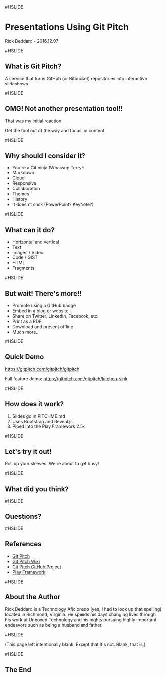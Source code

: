 #HSLIDE

# Presentations Using Git Pitch

Rick Beddard - 2016.12.07

#HSLIDE

## What is Git Pitch?

A service that turns GitHub (or Bitbucket) repositories into interactive slideshows

#HSLIDE

## OMG! Not another presentation tool!!
That was my initial reaction <!-- .element: class="fragment" -->

Get the tool out of the way and focus on content <!-- .element: class="fragment" -->

#HSLIDE

## Why should I consider it?
- You're a Git ninja (Whassup Terry!) <!-- .element: class="fragment" -->
- Markdown <!-- .element: class="fragment" -->
- Cloud <!-- .element: class="fragment" -->
- Responsive <!-- .element: class="fragment" -->
- Collaboration <!-- .element: class="fragment" -->
- Themes <!-- .element: class="fragment" -->
- History <!-- .element: class="fragment" -->
- It doesn't suck (PowerPoint? KeyNote?) <!-- .element: class="fragment" -->

#HSLIDE

## What can it do?

- Horizontal and vertical <!-- .element: class="fragment" -->
- Text <!-- .element: class="fragment" -->
- Images / Video <!-- .element: class="fragment" -->
- Code / GIST <!-- .element: class="fragment" -->
- HTML <!-- .element: class="fragment" -->
- Fragments <!-- .element: class="fragment" -->

#HSLIDE

## But wait! There's more!!

- Promote using a GitHub badge
- Embed in a blog or website
- Share on Twitter, LinkedIn, Facebook, etc.
- Print as a PDF
- Download and present offline
- Much more...

#HSLIDE

## Quick Demo
https://gitpitch.com/gitpitch/gitpitch

Full feature demo: https://gitpitch.com/gitpitch/kitchen-sink

#HSLIDE

## How does it work?

1. Slides go in PITCHME.md <!-- .element: class="fragment" -->
1. Uses Bootstrap and Reveal.js <!-- .element: class="fragment" -->
1. Piped into the Play Framework 2.5x <!-- .element: class="fragment" -->

#HSLIDE

## Let's try it out!

Roll up your sleeves. We're about to get busy!

#HSLIDE

## What did you think?

#HSLIDE

## Questions?

#HSLIDE

## References

- [Git Pitch](http://www.gitpitch.com)
- [Git Pitch Wiki](https://github.com/gitpitch/gitpitch/wiki)
- [Git Pitch GitHub Project](https://github.com/gitpitch/gitpitch)
- [Play Framework](https://playframework.com/)

#HSLIDE

## About the Author

Rick Beddard is a Technology Aficionado (yes, I had to look up that spelling) located in Richmond, Virginia. He spends his days changing lives through his work at Unboxed Technology and his nights pursuing highly important endeavors such as being a husband and father.

#HSLIDE

(This page left intentionally blank. Except that it's not. Blank, that is.)

#HSLIDE

## The End
